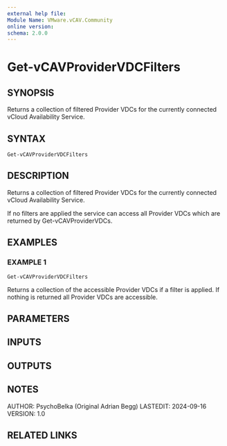 ```yaml
---
external help file:
Module Name: VMware.vCAV.Community
online version:
schema: 2.0.0
---
```


# Get-vCAVProviderVDCFilters

## SYNOPSIS
Returns a collection of filtered Provider VDCs for the currently connected vCloud Availability Service.

## SYNTAX

```
Get-vCAVProviderVDCFilters
```

## DESCRIPTION
Returns a collection of filtered Provider VDCs for the currently connected vCloud Availability Service.

If no filters are applied the service can access all Provider VDCs which are returned by Get-vCAVProviderVDCs.

## EXAMPLES

### EXAMPLE 1
```
Get-vCAVProviderVDCFilters
```

Returns a collection of the accessible Provider VDCs if a filter is applied.
If nothing is returned all Provider VDCs are accessible.

## PARAMETERS

## INPUTS

## OUTPUTS

## NOTES
AUTHOR: PsychoBelka (Original Adrian Begg)
LASTEDIT: 2024-09-16
VERSION: 1.0

## RELATED LINKS
